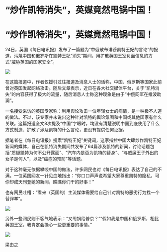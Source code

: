 # “炒作凯特消失”，英媒竟然甩锅中国！

# “炒作凯特消失”，英媒竟然甩锅中国！

24日，英国《每日电讯报》发布了一篇题为“中俄散布诽谤凯特王妃的言论”的报道，污蔑中国和俄罗斯在凯特王妃“消失”期间，用扩散英国王室负面信息的方式“威胁英国的国家安全”。

![](https://inews.gtimg.com/news_bt/ObqDsHLtyvxm1kWl6EAyXFPCfuQnXJSzIIawrMG7oxRWcAA/1000)

在这篇报道中，作者仅援引过往报道及消息人士的话称，中国、俄罗斯等国家此前曾对英国发起网络攻击。随后文章表示，近日在各大社交媒体平台，关于“凯特消失”的内容获得了极大的流量，随后消息人士称这种现象是由于“中俄网军在推波助澜”。

一名接受采访的英国专家称：利用舆论攻击一位年轻女士的病情，是一种极不人道的做法。不过，该专家并未说出这种针对凯特的舆论氛围和中国或其他国家有什么关联。这篇报道全文8次提及“中国”字眼时，均没有清楚说明中国到底使用了什么方式制造、扩散了涉及凯特的什么言论，更没有提供任何证据。

据笔者在《每日电讯报》搜索“凯特王妃”关键词，这家指控中国大肆炒作凯特王妃新闻的媒体，自己在凯特消失期间共发布了64篇涉及凯特的新闻，讨论话题包括“质疑凯特为何不公开露面”、“汽车内是否为凯特的替身”、“与威廉王子外出的女子是何人”，以及“癌症的预防”等话题。

对于这种毫无依据攀咬中国的做法，许多网民也对《每日电讯报》表达了自己的不满。一位英国网友一针见血地指出：“你口口声声说希望大家尊重凯特的隐私，可你却成天刊登她的新闻，瞧瞧你们干的好事！”

也有网民吐槽：“看来（英国的）主流媒体需要给自己针对凯特的恶劣行为找一个替罪羊”。

![](https://inews.gtimg.com/news_bt/O42OdZ6InyvEq2hbMJagpzNIM3Z60O7yzRCu3yMbIY5gMAA/1000)

另外一些网民则不客气地表示：“又甩锅给普京？”“假如我是中国和俄罗斯，相比英国王室，我肯定会操心一些更重要的事情。”

![](https://inews.gtimg.com/news_bt/O2Ar45uY6ajJ7532ot2fFN_4UuyARTB87u_rEFHIStV74AA/1000)

梁由之

